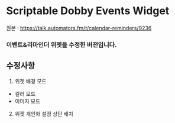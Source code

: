 # Scriptable Dobby Events Widget

원본 : https://talk.automators.fm/t/calendar-reminders/9236

### 이벤트&리마인더 위젯을 수정한 버전입니다. 

## 수정사항 

1. 위젯 배경 모드 
- 컬러 모드 
- 이미지 모드

2. 위젯 개인화 설정 상단 배치
